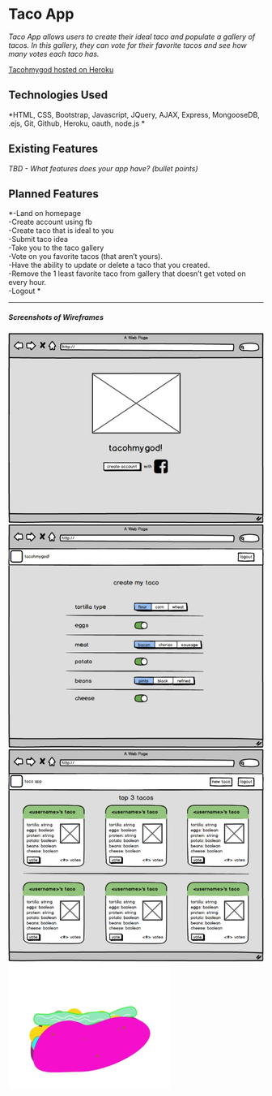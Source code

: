 # Taco App

*Taco App allows users to create their ideal taco and populate a gallery of tacos. In this gallery, they can vote for their favorite tacos and see how many votes each taco has.*

[Tacohmygod hosted on Heroku](https://tacohmygod.herokuapp.com/)

## Technologies Used

*HTML, CSS, Bootstrap, Javascript, JQuery, AJAX, Express, MongooseDB, .ejs, Git, Github, Heroku, oauth, node.js *



## Existing Features

*TBD - What features does your app have? (bullet points)*




## Planned Features

*-Land on homepage<br>
-Create account using fb<br>
-Create taco that is ideal to you<br>
-Submit taco idea<br>
-Take you to the taco gallery<br>
-Vote on you favorite tacos (that aren’t yours).<br>
-Have the ability to update or delete a taco that you created.<br>
-Remove the 1 least favorite taco from gallery that doesn’t get voted on every hour.<br>
-Logout *

---

##### Screenshots of Wireframes
![landing page](/images/taco_home2.png)
![taco 1](/images/taco_create_2_720.png)
![taco gallery](/images/tacogallery_720.png)
![taco 1](/images/taco-1.jpg)
